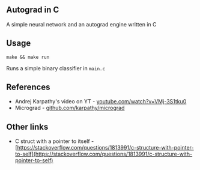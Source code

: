 
## Autograd in C
A simple neural network and an autograd engine written in C

## Usage
```
make && make run
```
Runs a simple binary classifier in `main.c`



## References
- Andrej Karpathy's video on YT - [youtube.com/watch?v=VMj-3S1tku0](https://www.youtube.com/watch?v=VMj-3S1tku0)
- Micrograd - [github.com/karpathy/micrograd](https://github.com/karpathy/micrograd)


## Other links
- C struct with a pointer to itself - [https://stackoverflow.com/questions/1813991/c-structure-with-pointer-to-self](https://stackoverflow.com/questions/1813991/c-structure-with-pointer-to-self)
